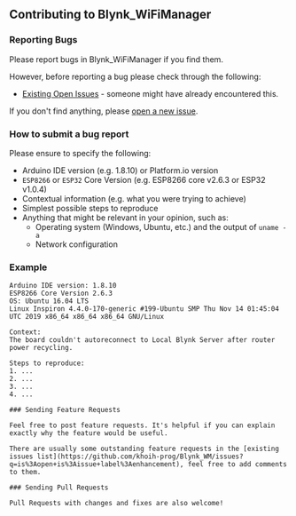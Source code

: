 ## Contributing to Blynk_WiFiManager

### Reporting Bugs

Please report bugs in Blynk_WiFiManager if you find them.

However, before reporting a bug please check through the following:

* [Existing Open Issues](https://github.com/khoih-prog/Blynk_WM/issues) - someone might have already encountered this.

If you don't find anything, please [open a new issue](https://github.com/khoih-prog/Blynk_WM/issues/new).

### How to submit a bug report

Please ensure to specify the following:

* Arduino IDE version (e.g. 1.8.10) or Platform.io version
* `ESP8266` or `ESP32` Core Version (e.g. ESP8266 core v2.6.3 or ESP32 v1.0.4)
* Contextual information (e.g. what you were trying to achieve)
* Simplest possible steps to reproduce
* Anything that might be relevant in your opinion, such as:
  * Operating system (Windows, Ubuntu, etc.) and the output of `uname -a`
  * Network configuration


### Example

```
Arduino IDE version: 1.8.10
ESP8266 Core Version 2.6.3
OS: Ubuntu 16.04 LTS
Linux Inspiron 4.4.0-170-generic #199-Ubuntu SMP Thu Nov 14 01:45:04 UTC 2019 x86_64 x86_64 x86_64 GNU/Linux

Context:
The board couldn't autoreconnect to Local Blynk Server after router power recycling.

Steps to reproduce:
1. ...
2. ...
3. ...
4. ...

### Sending Feature Requests

Feel free to post feature requests. It's helpful if you can explain exactly why the feature would be useful.

There are usually some outstanding feature requests in the [existing issues list](https://github.com/khoih-prog/Blynk_WM/issues?q=is%3Aopen+is%3Aissue+label%3Aenhancement), feel free to add comments to them.

### Sending Pull Requests

Pull Requests with changes and fixes are also welcome!
